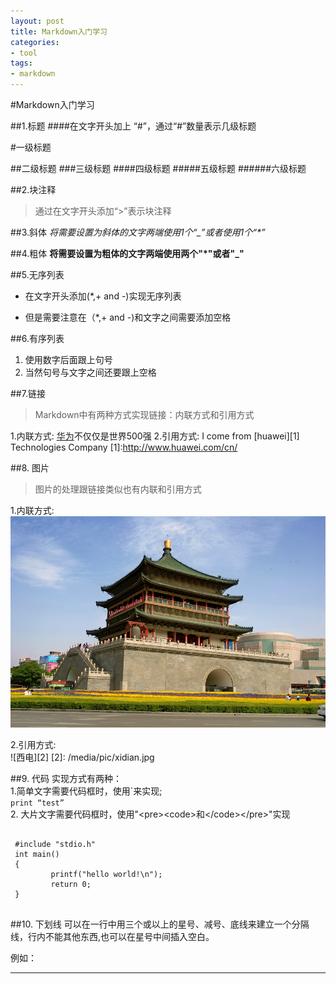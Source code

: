 ```yaml
---
layout: post
title: Markdown入门学习
categories:
- tool
tags:
- markdown
---
```


#Markdown入门学习  

##1.标题
####在文字开头加上 “#”，通过“#”数量表示几级标题

#一级标题

##二级标题
###三级标题
####四级标题
#####五级标题
######六级标题




##2.块注释
>通过在文字开头添加“>”表示块注释

##3.斜体
*将需要设置为斜体的文字两端使用1个“_”*_或者使用1个“*”_

##4.粗体
**将需要设置为粗体的文字两端使用两个"*"或者"_"**

##5.无序列表
* 在文字开头添加(\*,+ and -)实现无序列表
+ 但是需要注意在（\*,+ and -)和文字之间需要添加空格

##6.有序列表
1. 使用数字后面跟上句号
2. 当然句号与文字之间还要跟上空格

##7.链接
> Markdown中有两种方式实现链接：内联方式和引用方式

1.内联方式: [华为](http://www.huawei.com/cn/)不仅仅是世界500强
2.引用方式: I come from [huawei][1] Technologies Company
[1]:http://www.huawei.com/cn/

##8. 图片
> 图片的处理跟链接类似也有内联和引用方式

1.内联方式:   
![钟楼](/media/pic/bell_tower.jpg '钟楼')

2.引用方式:   
![西电][2]
[2]: /media/pic/xidian.jpg

##9. 代码
实现方式有两种：  
1.简单文字需要代码框时，使用\`来实现;  
`print “test”`  
2. 大片文字需要代码框时，使用"\<pre\>\<code\>和\</code\>\</pre\>"实现  
<pre>
<code>
 #include "stdio.h"
 int main()  
 {  
         printf("hello world!\n");  
         return 0;  
 }
</code>
</pre>

##10. 下划线
可以在一行中用三个或以上的星号、减号、底线来建立一个分隔线，行内不能其他东西,也可以在星号中间插入空白。  

例如：
***
